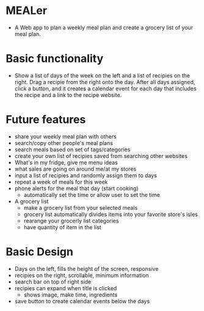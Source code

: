 # MEALer
- A Web app to plan a weekly meal plan and create a grocery list of your meal plan.

# Basic functionality
  - Show a list of days of the week on the left and a list of recipies on the right. Drag a recipie from the right onto the day. After all days assigned, click a button, and it creates a calendar event for each day that includes the recipe and a link to the recipe website.
  
# Future features
  - share your weekly meal plan with others
  - search/copy other people's meal plans
  - search meals based on set of tags/categories
  - create your own list of recipies saved from searching other websites
  - What's in my fridge, give me menu ideas
  - what sales are going on around me/at my stores
  - input a list of recipies and randomly assign them to days
  - repeat a week of meals for this week
  - phone alerts for the meal that day (start cooking)
    - automatically set the time or allow user to set the time
  - A grocery list
    - make a grocery list from your selected meals
    - grocery list automatically divides items into your favorite store's isles
    - rearange your grocerly list categories
    - have quantity of item in the list

# Basic Design
- Days on the left, fills the height of the screen, responsive
- recipies on the right, scrollable, minimum information
- search bar on top of right side
- recipies can expand when title is clicked
  - shows image, make time, ingredients
- save button to create calendar events below the days
